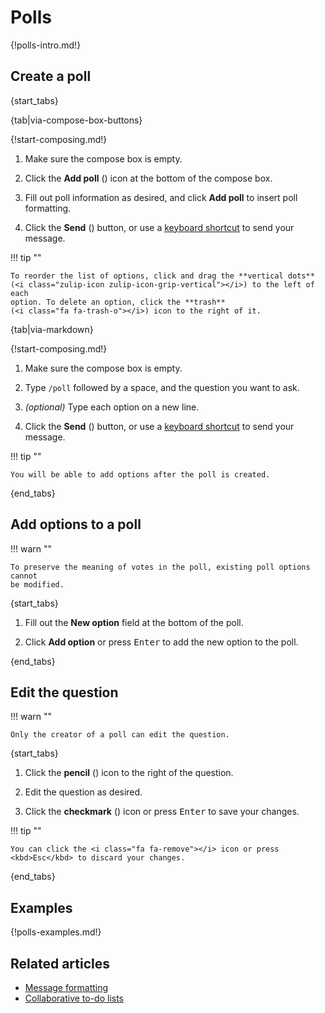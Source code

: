 # Polls

{!polls-intro.md!}

## Create a poll

{start_tabs}

{tab|via-compose-box-buttons}

{!start-composing.md!}

1. Make sure the compose box is empty.

1. Click the **Add poll** (<i class="zulip-icon zulip-icon-poll"></i>) icon at
   the bottom of the compose box.

1. Fill out poll information as desired, and click **Add poll** to insert poll
   formatting.

1. Click the **Send** (<i class="zulip-icon zulip-icon-send"></i>) button, or
   use a [keyboard shortcut](/help/configure-send-message-keys) to send your
   message.

!!! tip ""

    To reorder the list of options, click and drag the **vertical dots**
    (<i class="zulip-icon zulip-icon-grip-vertical"></i>) to the left of each
    option. To delete an option, click the **trash**
    (<i class="fa fa-trash-o"></i>) icon to the right of it.

{tab|via-markdown}

{!start-composing.md!}

1. Make sure the compose box is empty.

2. Type `/poll` followed by a space, and the question you want to ask.

3. _(optional)_ Type each option on a new line.

4. Click the **Send** (<i class="zulip-icon zulip-icon-send"></i>) button, or
   use a [keyboard shortcut](/help/configure-send-message-keys) to send your
   message.

!!! tip ""

    You will be able to add options after the poll is created.

{end_tabs}

## Add options to a poll

!!! warn ""

    To preserve the meaning of votes in the poll, existing poll options cannot
    be modified.

{start_tabs}

1. Fill out the **New option** field at the bottom of the poll.

1. Click **Add option** or press <kbd>Enter</kbd> to add the new option to
   the poll.

{end_tabs}

## Edit the question

!!! warn ""

    Only the creator of a poll can edit the question.

{start_tabs}

1. Click the **pencil** (<i class="fa fa-pencil"></i>) icon
   to the right of the question.

1. Edit the question as desired.

1. Click the **checkmark** (<i class="fa fa-check"></i>) icon or press
   <kbd>Enter</kbd> to save your changes.

!!! tip ""

    You can click the <i class="fa fa-remove"></i> icon or press
    <kbd>Esc</kbd> to discard your changes.

{end_tabs}

## Examples

{!polls-examples.md!}

## Related articles

* [Message formatting](/help/format-your-message-using-markdown)
* [Collaborative to-do lists](/help/collaborative-to-do-lists)
